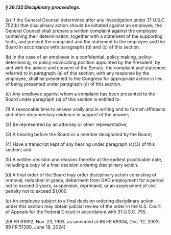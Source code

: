 ##### § 28.132 Disciplinary proceedings. #####

(a) If the General Counsel determines after any investigation under 31 U.S.C. 752(b) that disciplinary action should be initiated against an employee, the General Counsel shall prepare a written complaint against the employee containing their determination, together with a statement of the supporting facts, and present the complaint and the statement to the employee and the Board in accordance with paragraphs (b) and (c) of this section.

(b) In the case of an employee in a confidential, policy making, policy-determining, or policy-advocating position appointed by the President, by and with the advice and consent of the Senate, the complaint and statement referred to in paragraph (a) of this section, with any response by the employee, shall be presented to the Congress for appropriate action in lieu of being presented under paragraph (d) of this section.

(c) Any employee against whom a complaint has been presented to the Board under paragraph (a) of this section is entitled to:

(1) A reasonable time to answer orally and in writing and to furnish affidavits and other documentary evidence in support of the answer;

(2) Be represented by an attorney or other representative;

(3) A hearing before the Board or a member designated by the Board;

(4) Have a transcript kept of any hearing under paragraph (c)(3) of this section; and

(5) A written decision and reasons therefor at the earliest practicable date, including a copy of a final decision ordering disciplinary action.

(d) A final order of the Board may order disciplinary action consisting of removal, reduction in grade, debarment from GAO employment for a period not to exceed 5 years, suspension, reprimand, or an assessment of civil penalty not to exceed $1,000.

(e) An employee subject to a final decision ordering disciplinary action under this section may obtain judicial review of the order in the U.S. Court of Appeals for the Federal Circuit in accordance with 31 U.S.C. 755.

[58 FR 61992, Nov. 23, 1993, as amended at 68 FR 69304, Dec. 12, 2003; 89 FR 51399, June 18, 2024]